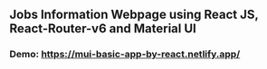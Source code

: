 ## Jobs Information Webpage using React JS, React-Router-v6 and Material UI 
### Demo: https://mui-basic-app-by-react.netlify.app/
